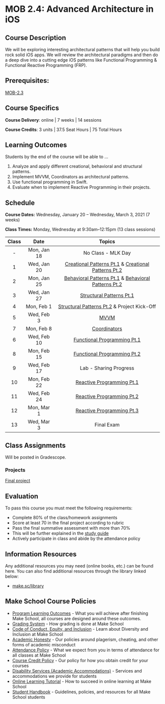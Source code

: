 # MOB 2.4: Advanced Architecture in iOS

## Course Description

We will be exploring interesting architectural patterns that will help you build rock solid iOS apps. We will review the architectural paradigms and then do a deep dive into a cutting edge iOS patterns like Functional Programming & Functional Reactive Programming (FRP).

## Prerequisites:  

[MOB-2.3](https://github.com/Make-School-Courses/MOB-2.3-Concurrency-Parallelism-in-iOS)

## Course Specifics

**Course Delivery**: online | 7 weeks | 14 sessions

**Course Credits**: 3 units | 37.5 Seat Hours | 75 Total Hours

## Learning Outcomes

Students by the end of the course will be able to ...

1. Analyze and apply different creational, behavioral and structural patterns.
1. Implement MVVM, Coordinators as architectural patterns.
1. Use functional programming in Swift.
1. Evaluate when to implement Reactive Programming in their projects.

## Schedule

**Course Dates:** Wednesday, January 20 – Wednesday, March 3, 2021 (7 weeks)

**Class Times:** Monday, Wednesday at 9:30am–12:15pm (13 class sessions)

| Class |          Date          |                 Topics                  |
|:-----:|:----------------------:|:---------------------------------------:|
|  - |  Mon, Jan 18	             | No Class - MLK Day |
|  1 |  Wed, Jan 20              | [Creational Patterns Pt.1] & [Creational Patterns Pt.2]  |
|  2 |  Mon, Jan 25              | [Behavioral Patterns Pt.1] & [Behavioral Patterns Pt.2]  |
|  3 |  Wed, Jan 27              | [Structural Patterns Pt.1] |
|  4 |  Mon, Feb 1	             | [Structural Patterns Pt.2] & Project Kick-Off|
|  5 |  Wed, Feb 3               | [MVVM]  |
|  7 |  Mon, Feb 8               | [Coordinators] |
|  6 |  Wed, Feb 10              | [Functional Programming Pt.1] |
|  8 |  Mon, Feb 15              | [Functional Programming Pt.2] |
|  9 |  Wed, Feb 17              | Lab - Sharing Progress |
| 10 |  Mon, Feb 22              | [Reactive Programming Pt.1] |  
| 11 |  Wed, Feb 24              | [Reactive Programming Pt.2]|
| 12 |  Mon, Mar 1               | [Reactive Programming Pt.3] |
| 13 |  Wed, Mar 3               | Final Exam  |

[Creational Patterns Pt.1]: Lessons/01-Creational-PatternsPt.1/README.md
[Creational Patterns Pt.2]: Lessons/02-Creational-PatternsPt.2/README.md
[Behavioral Patterns Pt.1]: Lessons/03-Behavioral-PatternsPt.1/README.md
[Behavioral Patterns Pt.2]: Lessons/04-Behavioral-PatternsPt.2/README.md
[Structural Patterns Pt.1]: Lessons/05-Structural-PatternsPt.1/README.md
[Structural Patterns Pt.2]: Lessons/06-Structural-PatternsPt.2/README.md
[MVVM]: Lessons/07-MVVM/README.md
[Coordinators]: Lessons/08-Coordinators/README.md
[Functional Programming Pt.1]: Lessons/09-Functional-ProgrammingPt.1/README.md
[Functional Programming Pt.2]: Lessons/10-Functional-ProgrammingPt.2/README.md
[Reactive Programming Pt.1]: Lessons/11-Reactive-ProgrammingPt.1/README.md
[Reactive Programming Pt.2]: Lessons/12-Reactive-ProgrammingPt.2/README.md
[Reactive Programming Pt.3]: Lessons/13-Reactive-ProgrammingPt.3/README.md

## Class Assignments

Will be posted in Gradescope.

### Projects

[Final project]

[Final project]: Assignments/OSProject/Intro.md

## Evaluation

To pass this course you must meet the following requirements:

- Complete 80% of the class/homework assignments
- Score at least 70 in the final project according to rubric
- Pass the final summative assessment with more than 70%
 - This will be further explained in the [study guide](https://github.com/Make-School-Courses/MOB-2.4-Advanced-Architectural-Patterns-in-iOS/blob/master/StudyGuide.md)
- Actively participate in class and abide by the attendance policy

##  Information Resources

Any additional resources you may need (online books, etc.) can be found here. You can also find additional resources through the library linked below:

- [make.sc/library](http://make.sc/library)

## Make School Course Policies

- [Program Learning Outcomes](https://make.sc/program-learning-outcomes) - What you will achieve after finishing Make School, all courses are designed around these outcomes.
- [Grading System](https://make.sc/grading-system) - How grading is done at Make School
- [Code of Conduct, Equity, and Inclusion](https://make.sc/code-of-conduct) - Learn about Diversity and Inclusion at Make School
- [Academic Honesty](https://make.sc/academic-honesty-policy) - Our policies around plagerism, cheating, and other forms of academic misconduct
- [Attendance Policy](https://make.sc/attendance-policy) - What we expect from you in terms of attendance for all classes at Make School
- [Course Credit Policy](https://make.sc/course-credit-policy) - Our policy for how you obtain credit for your courses
- [Disability Services (Academic Accommodations)](https://make.sc/disability-services) - Services and accommodations we provide for students
- [Online Learning Tutorial](https://make.sc/online-learning-tutorial) - How to succeed in online learning at Make School
- [Student Handbook](https://make.sc/student-handbook) - Guidelines, policies, and resources for all Make School students
